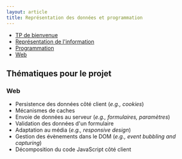 ```yaml
---
layout: article
title: Représentation des données et programmation
---
```


- [TP de bienvenue](./welcome.html)
- [Représentation de l'information](./prog/data.html)
- [Programmation](./prog/prog.html)
- [Web](./web)


## Thématiques pour le projet

### Web
- Persistence des données côté client (_e.g., cookies_) 
- Mécanismes de caches
- Envoie de données au serveur (_e.g., formulaires, paramètres_)
- Validation des données d'un formulaire
- Adaptation au média (_e.g., responsive design_)
- Gestion des évènements dans le DOM (_e.g., event bubbling and capturing_)
- Décomposition du code JavaScript côté client 


